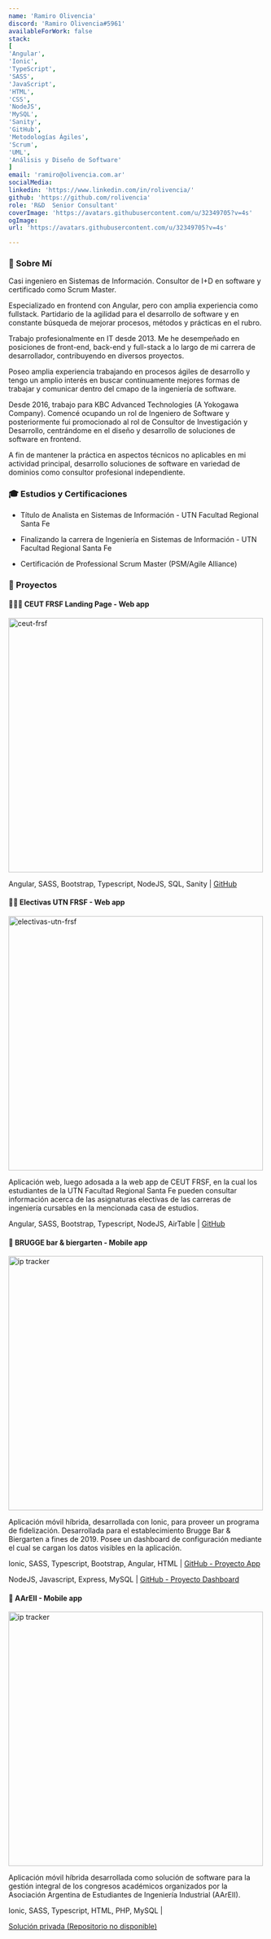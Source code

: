 ```yaml
---
name: 'Ramiro Olivencia'
discord: 'Ramiro Olivencia#5961'
availableForWork: false
stack:
[
'Angular',
'Ionic',
'TypeScript',
'SASS',
'JavaScript',
'HTML',
'CSS',
'NodeJS',
'MySQL',
'Sanity',
'GitHub',
'Metodologías Ágiles',
'Scrum',
'UML',
'Análisis y Diseño de Software'
]
email: 'ramiro@olivencia.com.ar'
socialMedia:
linkedin: 'https://www.linkedin.com/in/rolivencia/'
github: 'https://github.com/rolivencia'
role: 'R&D  Senior Consultant'
coverImage: 'https://avatars.githubusercontent.com/u/32349705?v=4s'
ogImage:
url: 'https://avatars.githubusercontent.com/u/32349705?v=4s'

---
```


### 👋 Sobre Mí

Casi ingeniero en Sistemas de Información. Consultor de I+D en software y certificado como Scrum Master.

Especializado en frontend con Angular, pero con amplia experiencia como fullstack. Partidario de la agilidad para el desarrollo de software y en constante búsqueda de mejorar procesos, métodos y prácticas en el rubro.

Trabajo profesionalmente en IT desde 2013. Me he desempeñado en posiciones de front-end, back-end y full-stack a lo largo de mi carrera de desarrollador, contribuyendo en diversos proyectos.

Poseo amplia experiencia trabajando en procesos ágiles de desarrollo y tengo un amplio interés en buscar continuamente mejores formas de trabajar y comunicar dentro del cmapo de la ingeniería de software.

Desde 2016, trabajo para KBC Advanced Technologies (A Yokogawa Company). Comencé ocupando un rol de Ingeniero de Software y posteriormente fui promocionado al rol de Consultor de Investigación y Desarrollo, centrándome en el diseño y desarrollo de soluciones de software en frontend.

A fin de mantener la práctica en aspectos técnicos no aplicables en mi actividad principal, desarrollo soluciones de software en variedad de dominios como consultor profesional independiente.

### 🎓 Estudios y Certificaciones

- Título de Analista en Sistemas de Información - UTN Facultad Regional Santa Fe

- Finalizando la carrera de Ingeniería en Sistemas de Información - UTN Facultad Regional Santa Fe

- Certificación de Professional Scrum Master (PSM/Agile Alliance)

### 🚀 Proyectos

#### 👩🏻‍🎓 CEUT FRSF Landing Page - Web app

<a href="https://ceut-frsf.com.ar/" target="_blank">
  <img alt="ceut-frsf" src="https://user-images.githubusercontent.com/32349705/114488031-fd563200-9be6-11eb-9157-23c31077ae3c.png" width="500px" style="cursor: pointer;">
</a>

Angular, SASS, Bootstrap, Typescript, NodeJS, SQL, Sanity |
<a href="https://github.com/ceut-frsf/ceut-frsf" target="_blank">GitHub</a>

#### 👩‍🏫 Electivas UTN FRSF - Web app

<a href="https://ceut-frsf.com.ar/electivas/" target="_blank">
  <img alt="electivas-utn-frsf" src="https://user-images.githubusercontent.com/32349705/114488221-5e7e0580-9be7-11eb-8d8d-2b66497c4643.png" width="500px" style="cursor: pointer;">
</a>

Aplicación web, luego adosada a la web app de CEUT FRSF, en la cual los estudiantes de la UTN Facultad Regional Santa Fe pueden consultar información acerca de las asignaturas electivas de las carreras de ingeniería cursables en la mencionada casa de estudios.

Angular, SASS, Bootstrap, Typescript, NodeJS, AirTable |
<a href="https://github.com/ceut-frsf/ceut-frsf/tree/master/src/app/electivas" target="_blank">GitHub</a>

#### 🍔 BRUGGE bar & biergarten - Mobile app

<a href="https://play.google.com/store/apps/details?id=com.turingstudio.brugge&hl=es&gl=US" target="_blank">
  <img alt="ip tracker" src="https://user-images.githubusercontent.com/32349705/114488721-3fcc3e80-9be8-11eb-9744-38eaf07ea3ef.png" width="500px" style="cursor: pointer;">
</a>

Aplicación móvil híbrida, desarrollada con Ionic, para proveer un programa de fidelización. Desarrollada para el establecimiento Brugge Bar & Biergarten a fines de 2019. Posee un dashboard de configuración mediante el cual se cargan los datos visibles en la aplicación.


Ionic, SASS, Typescript, Bootstrap, Angular, HTML |
<a href="https://github.com/rolivencia/brugge-app" target="_blank">GitHub - Proyecto App</a>

NodeJS, Javascript, Express, MySQL |
<a href="https://github.com/rolivencia/brugge-manager" target="_blank">GitHub - Proyecto Dashboard</a>

#### 🍔 AArEII - Mobile app

<a href="https://play.google.com/store/apps/details?id=com.ionicframework.aareii&hl=es&gl=US" target="_blank">
  <img alt="ip tracker" src="https://user-images.githubusercontent.com/32349705/114489621-d3ead580-9be9-11eb-9f0d-172e029fbb39.png" width="500px" style="cursor: pointer;">
</a>

Aplicación móvil híbrida desarrollada como solución de software para la gestión integral de los congresos académicos organizados
por la Asociación Argentina de Estudiantes de Ingeniería Industrial (AArEII).

Ionic, SASS, Typescript, HTML, PHP, MySQL |

<a href="https://github.com/rolivencia" target="_blank">Solución privada (Repositorio no disponible)</a>
